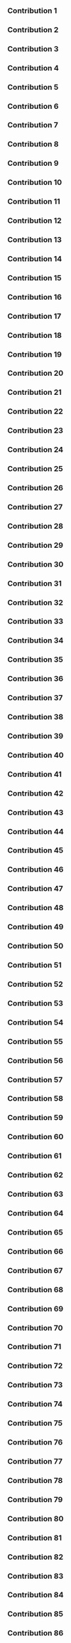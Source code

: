

### Contribution 1


### Contribution 2


### Contribution 3


### Contribution 4


### Contribution 5


### Contribution 6


### Contribution 7


### Contribution 8


### Contribution 9


### Contribution 10


### Contribution 11


### Contribution 12


### Contribution 13


### Contribution 14


### Contribution 15


### Contribution 16


### Contribution 17


### Contribution 18


### Contribution 19


### Contribution 20


### Contribution 21


### Contribution 22


### Contribution 23


### Contribution 24


### Contribution 25


### Contribution 26


### Contribution 27


### Contribution 28


### Contribution 29


### Contribution 30


### Contribution 31


### Contribution 32


### Contribution 33


### Contribution 34


### Contribution 35


### Contribution 36


### Contribution 37


### Contribution 38


### Contribution 39


### Contribution 40


### Contribution 41


### Contribution 42


### Contribution 43


### Contribution 44


### Contribution 45


### Contribution 46


### Contribution 47


### Contribution 48


### Contribution 49


### Contribution 50


### Contribution 51


### Contribution 52


### Contribution 53


### Contribution 54


### Contribution 55


### Contribution 56


### Contribution 57


### Contribution 58


### Contribution 59


### Contribution 60


### Contribution 61


### Contribution 62


### Contribution 63


### Contribution 64


### Contribution 65


### Contribution 66


### Contribution 67


### Contribution 68


### Contribution 69


### Contribution 70


### Contribution 71


### Contribution 72


### Contribution 73


### Contribution 74


### Contribution 75


### Contribution 76


### Contribution 77


### Contribution 78


### Contribution 79


### Contribution 80


### Contribution 81


### Contribution 82


### Contribution 83


### Contribution 84


### Contribution 85


### Contribution 86
